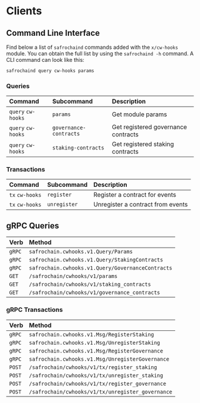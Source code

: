 # Clients

## Command Line Interface

Find below a list of `safrochaind` commands added with the `x/cw-hooks` module. You can obtain the full list by using the `safrochaind -h` command. A CLI command can look like this:

```bash
safrochaind query cw-hooks params
```

### Queries

| Command            | Subcommand             | Description                              |
| :----------------- | :--------------------- | :--------------------------------------- |
| `query` `cw-hooks` | `params`               | Get module params                        |
| `query` `cw-hooks` | `governance-contracts` | Get registered governance contracts      |
| `query` `cw-hooks` | `staking-contracts`    | Get registered staking contracts         |

### Transactions

| Command         | Subcommand   | Description                           |
| :-------------- | :----------- | :------------------------------------ |
| `tx` `cw-hooks` | `register`   | Register a contract for events        |
| `tx` `cw-hooks` | `unregister` | Unregister a contract from events     |

## gRPC Queries

| Verb   | Method                                            |
| :----- | :------------------------------------------------ |
| `gRPC` | `safrochain.cwhooks.v1.Query/Params`                    |
| `gRPC` | `safrochain.cwhooks.v1.Query/StakingContracts`          |
| `gRPC` | `safrochain.cwhooks.v1.Query/GovernanceContracts`       |
| `GET`  | `/safrochain/cwhooks/v1/params`                         |
| `GET`  | `/safrochain/cwhooks/v1/staking_contracts`              |
| `GET`  | `/safrochain/cwhooks/v1/governance_contracts`           |

### gRPC Transactions

| Verb   | Method                                      |
| :----- | :------------------------------------------ |
| `gRPC` | `safrochain.cwhooks.v1.Msg/RegisterStaking`       |
| `gRPC` | `safrochain.cwhooks.v1.Msg/UnregisterStaking`     |
| `gRPC` | `safrochain.cwhooks.v1.Msg/RegisterGovernance`    |
| `gRPC` | `safrochain.cwhooks.v1.Msg/UnregisterGovernance`  |
| `POST` | `/safrochain/cwhooks/v1/tx/register_staking`      |
| `POST` | `/safrochain/cwhooks/v1/tx/unregister_staking`    |
| `POST` | `/safrochain/cwhooks/v1/tx/register_governance`   |
| `POST` | `/safrochain/cwhooks/v1/tx/unregister_governance` |
